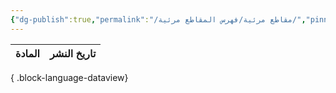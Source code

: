 ```yaml
---
{"dg-publish":true,"permalink":"/مقاطع مرئية/فهرس المقاطع مرئية/","pinned":true,"noteIcon":"🎇"}
---
```


| المادة | تاريخ النشر |
| ------ | ----------- |

{ .block-language-dataview}
